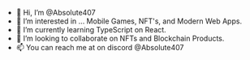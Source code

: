- 👋 Hi, I’m @Absolute407
- 👀 I’m interested in ... Mobile Games, NFT's, and Modern Web Apps.
- 🌱 I’m currently learning TypeScript on React.
- 💞️ I’m looking to collaborate on NFTs and Blockchain Products.
- 📫 You can reach me at on discord @Absolute407

<!---
Absolute407/Absolute407 is a ✨ special ✨ repository because its `README.md` (this file) appears on your GitHub profile.
You can click the Preview link to take a look at your changes.
--->
